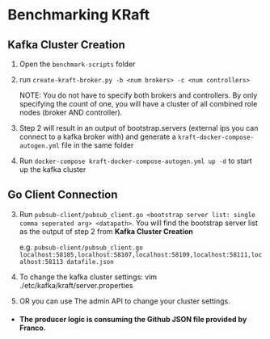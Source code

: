 # Benchmarking KRaft

## Kafka Cluster Creation

1. Open the `benchmark-scripts` folder

2. run `create-kraft-broker.py -b <num brokers> -c <num controllers>`

   NOTE: You do not have to specify both brokers and controllers. By only specifying the count of one, you will have a cluster of all combined role nodes (broker AND controller).

3. Step 2 will result in an output of bootstrap.servers (external ips you can connect to a kafka broker with) and generate a `kraft-docker-compose-autogen.yml` file in the same folder
   
4. Run `docker-compose kraft-docker-compose-autogen.yml up -d` to start up the kafka cluster

## Go Client Connection

3. Run `pubsub-client/pubsub_client.go <bootstrap server list: single comma seperated arg> <datapath>`. You will find the bootstrap server list as the output of step 2 from **Kafka Cluster Creation**

   e.g. `pubsub-client/pubsub_client.go localhost:58105,localhost:58107,localhost:58109,localhost:58111,localhost:58113 datafile.json`

4.  To change the kafka cluster settings: vim ./etc/kafka/kraft/server.properties

5. OR you can use The admin API to change your cluster settings. 
    

* #### The producer logic is consuming the Github JSON file provided by Franco. 
   
   
